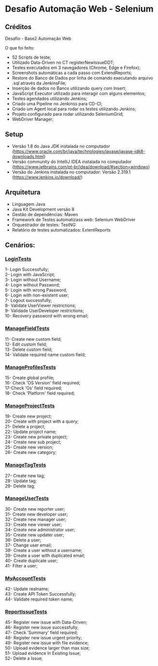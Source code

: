 # Desafio Automação Web - Selenium

## Créditos
  
Desafio - Base2 Automação Web

O que foi feito:

- 52 Scripts de teste;
- Utilizado Data-Driven no CT registerNewIssueDDT;
- Testes executados em 3 navegadores (Chrome, Edge e Firefox);
- Screenshots automáticas a cada passo com ExtendReports;
- Restore do Banco de Dados por linha de comando executando arquivo .sql através da JenkinsFile;
- Inserção de dados no Banco utilizando query com Insert;
- JavaScript Executor utilizado para interagir com alguns elementos;
- Testes agendados utilizando Jenkins; 
- Criado uma Pipeline no Jenkinss para CD-CI;
- Criado um Agent local para rodar os testes utilizando Jenkins;
- Projeto configurado para rodar utilizando SeleniumGrid;
- WebDriver Manager;

## Setup

- Versão 1.8 do Java JDK instalada no computador (https://www.oracle.com/br/java/technologies/javase/javase-jdk8-downloads.html)
- Versão community do IntelliJ IDEA instalada no computador (https://www.jetbrains.com/pt-br/idea/download/#section=windows)
- Versão do Jenkins instalada no computador: Versão 2.319.1 (https://www.jenkins.io/download/)

## Arquitetura

- Linguagem Java
- Java Kit Development versão 8
- Gestão de dependências: Maven
- Framework de Testes automatizass web: Selenium WebDriver
- Orquestrador de testes: TestNG
- Relatório de testes automatizados: ExtentReports

## Cenários:
### [LoginTests](https://github.com/pedronvasconcelos/desafioSelenium/blob/master/src/test/java/com/javaseleniumtemplate/tests/LoginTests.java)<br />
1- Login Successfully; <br />
2- Login with JavaScript; <br />
3- Login without Username; <br />
4- Login without Password; <br />
5- Login with wrong Password; <br />
6- Login with non-existent user; <br />
7- Logout successfully; <br />
8- Validate UserViewer restrictions; <br />
9- Validade UserDeveloper restrictions; <br />
10- Recovery password with wrong email; <br />
### [ManageFieldTests](https://github.com/pedronvasconcelos/desafioSelenium/blob/master/src/test/java/com/javaseleniumtemplate/tests/ManageFieldTests.java)<br />
11- Create new custom field; <br />
12- Edit custom field; <br />
13- Delete custom field; <br />
14- Validate required name custom field; <br />
### [ManageProfilesTests](https://github.com/pedronvasconcelos/desafioSelenium/blob/master/src/test/java/com/javaseleniumtemplate/tests/ManageProfilesTests.java)<br />
15- Create global profile; <br />
16- Check 'OS Version' field required; <br />
17-Check 'Os' field required; <br />
18- Check 'Platform' field required; <br />
### [ManageProjectTests](https://github.com/pedronvasconcelos/desafioSelenium/blob/master/src/test/java/com/javaseleniumtemplate/tests/ManageProjectTests.java)<br />
19- Create new project; <br />
20- Create with project with a query; <br />
21- Delete a project; <br />
22- Update project name; <br />
23- Create new private project; <br />
24- Create new sub project; <br />
25- Create new version; <br />
26- Create new category; <br />
### [ManageTagTests](https://github.com/pedronvasconcelos/desafioSelenium/blob/master/src/test/java/com/javaseleniumtemplate/tests/ManageTagTests.java)<br />
27- Create new tag; <br />
28- Update tag; <br />
29- Delete tag; <br />
### [ManageUserTests](https://github.com/pedronvasconcelos/desafioSelenium/blob/master/src/test/java/com/javaseleniumtemplate/tests/ManageUserTests.java)<br />
30- Create new reporter user; <br />
31- Create new developer user; <br />
32- Create new manager user; <br />
33- Create new viewer user; <br />
34- Create new administrator user; <br />
35- Create new updater user; <br />
36- Delete a user; <br />
37- Change user email; <br />
38- Create a user without a username; <br />
39- Create a user with duplicated email; <br />
40- Create duplicate user; <br />
41- Filter a user; <br />
### [MyAccountTests](https://github.com/pedronvasconcelos/desafioSelenium/blob/master/src/test/java/com/javaseleniumtemplate/tests/MyAccountTests.java)<br />
42- Update realname; <br />
43- Create API Token Successfully; <br />
44- Validate required token name; <br />
### [ReportIssueTests](https://github.com/pedronvasconcelos/desafioSelenium/blob/master/src/test/java/com/javaseleniumtemplate/tests/ReportIssueTests.java)<br />
45- Register new issue with Data-Driven; <br />
46- Register new issue successfully; <br />
47- Check 'Summary' field required; <br />
48- Register new issue urgent priority; <br />
49- Register new issue with file evidence; <br />
50- Upload evidence larger than max size; <br />
51- Upload evidence In Existing Issue; <br />
52- Delete a Issue; <br />


